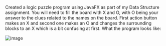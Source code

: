 Created a logic puzzle program using JavaFX as part of my Data Structure assignment. You will need to fill the board with X and O, with O being your answer to the clues related to the names on the board.
First action button makes an X and second one makes an O and changes the surrounding blocks to an X which is a bit confusing at first.
What the program looks like:




![image](https://github.com/user-attachments/assets/7af111d2-34c7-45e2-b765-5a1468c72224)
